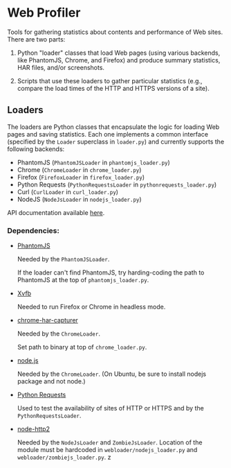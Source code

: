 Web Profiler
============

Tools for gathering statistics about contents and performance of Web sites.
There are two parts:

1. Python "loader" classes that load Web pages (using various backends, like
PhantomJS, Chrome, and Firefox) and produce summary statistics, HAR files,
and/or screenshots.

2. Scripts that use these loaders to gather particular statistics (e.g.,
compare the load times of the HTTP and HTTPS versions of a site).


Loaders
-------

The loaders are Python classes that encapsulate the logic for loading Web pages
and saving statistics. Each one implements a common interface (specified by the
`Loader` superclass in `loader.py`) and currently supports the following
backends:

* PhantomJS (`PhantomJSLoader` in `phantomjs_loader.py`)
* Chrome (`ChromeLoader` in `chrome_loader.py`)
* Firefox (`FirefoxLoader` in `firefox_loader.py`)
* Python Requests (`PythonRequestsLoader` in `pythonrequests_loader.py`)
* Curl (`CurlLoader` in `curl_loader.py`)
* NodeJS (`NodeJsLoader` in `nodejs_loader.py`)

API documentation available [here](http://webloader.readthedocs.org/en/latest/).
	
	
### Dependencies:

* [PhantomJS](http://phantomjs.org)

	Needed by the `PhantomJSLoader`.

	If the loader can't find PhantomJS, try harding-coding the path to
	PhantomJS at the top of `phantomjs_loader.py`.

* [Xvfb](http://www.x.org/archive/X11R7.7/doc/man/man1/Xvfb.1.xhtml)

	Needed to run Firefox or Chrome in headless mode.
	
* [chrome-har-capturer](https://github.com/cyrus-and/chrome-har-capturer)

	Needed by the `ChromeLoader`.

	Set path to binary at top of `chrome_loader.py`.

* [node.js](https://nodejs.org)

	Needed by the `ChromeLoader`. (On Ubuntu, be sure to install nodejs package
	and not node.)

* [Python Requests](http://docs.python-requests.org)

    Used to test the availability of sites of HTTP or HTTPS and by the 
    `PythonRequestsLoader`.

* [node-http2](https://github.com/scoky/node-http2)

    Needed by the `NodeJsLoader` and `ZombieJsLoader`. Location of the module must be hardcoded 
    in `webloader/nodejs_loader.py` and `webloader/zombiejs_loader.py`.
z
